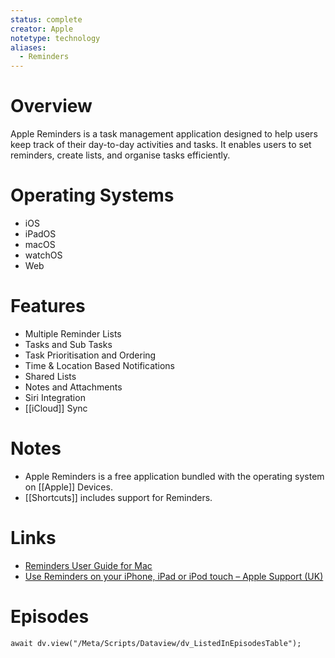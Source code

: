 ```yaml
---
status: complete
creator: Apple
notetype: technology
aliases:
  - Reminders
---
```

# Overview
Apple Reminders is a task management application designed to help users keep track of their day-to-day activities and tasks. It enables users to set reminders, create lists, and organise tasks efficiently.

# Operating Systems
- iOS
- iPadOS
- macOS
- watchOS
- Web

# Features
- Multiple Reminder Lists
- Tasks and Sub Tasks
- Task Prioritisation and Ordering
- Time & Location Based Notifications
- Shared Lists
- Notes and Attachments
- Siri Integration
- [[iCloud]] Sync

# Notes
- Apple Reminders is a free application bundled with the operating system on [[Apple]] Devices.
- [[Shortcuts]] includes support for Reminders.

# Links
- [Reminders User Guide for Mac](https://support.apple.com/en-gb/guide/reminders/welcome/mac)
- [Use Reminders on your iPhone, iPad or iPod touch – Apple Support (UK)](https://support.apple.com/en-gb/102484)

# Episodes
```dataviewjs
await dv.view("/Meta/Scripts/Dataview/dv_ListedInEpisodesTable");
```
